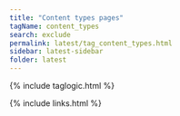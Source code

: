 ```yaml
---
title: "Content types pages"
tagName: content_types
search: exclude
permalink: latest/tag_content_types.html
sidebar: latest-sidebar
folder: latest
---
```

{% include taglogic.html %}

{% include links.html %}
